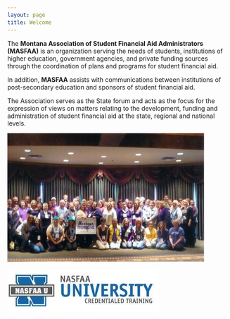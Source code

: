```yaml
---
layout: page
title: Welcome
---
```


The **Montana Association of Student Financial Aid Administrators (MASFAA)** is an organization serving the needs of students, institutions of higher education, government agencies, and private funding sources through the coordination of plans and programs for student financial aid.

In addition, **MASFAA** assists with communications between institutions of post-secondary education and sponsors of student financial aid.

The Association serves as the State forum and acts as the focus for the expression of views on matters relating to the development, funding and administration of student financial aid at the state, regional and national levels.


<div class="row">
  <p>
    <img src="/images/5482337e3f7f0b6.jpg" class="img-responsive center-block" alt="MASFAA"/>
  </p>
  <p>
    <a href="http://www.nasfaa.org/university" target="_blank">
      <img src="/images/nasfaa_u_chart.jpg" class="img-responsive center-block" alt="NASFAA"/>
    </a> 
  </p>
</div>